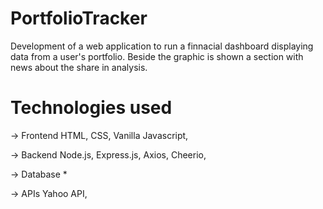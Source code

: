 # PortfolioTracker

Development of a web application to run a finnacial dashboard displaying data from a user's portfolio. Beside the graphic is shown a section with news about the share in analysis. 

# Technologies used
  -> Frontend
    HTML,
    CSS,
    Vanilla Javascript,
    
  -> Backend
    Node.js,
    Express.js,
    Axios,
    Cheerio,
    
  -> Database
    *
    
  -> APIs
    Yahoo API,

